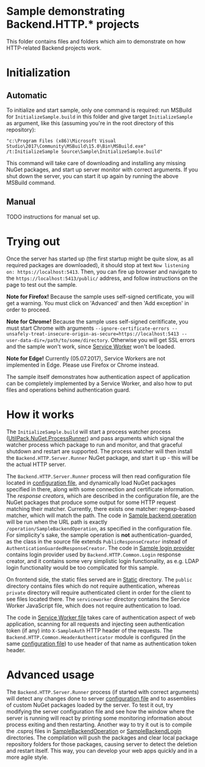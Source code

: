 # Sample demonstrating Backend.HTTP.* projects
This folder contains files and folders which aim to demonstrate on how HTTP-related Backend projects work.

# Initialization

## Automatic
To initialize and start sample, only one command is required: run MSBuild for `InitializeSample.build` in this folder and give target `InitializeSample` as argument, like this (assuming you're in the root directory of this repository):
```
"c:\Program Files (x86)\Microsoft Visual Studio\2017\Community\MSBuild\15.0\Bin\MSBuild.exe" /t:InitializeSample Source\Sample\InitializeSample.build"
```

This command will take care of downloading and installing any missing NuGet packages, and start up server monitor with correct arguments.
If you shut down the server, you can start it up again by running the above MSBuild command.

## Manual
TODO instructions for manual set up.

# Trying out
Once the server has started up (the first startup might be quite slow, as all required packages are downloaded), it should stop at text `Now listening on: https://localhost:5413`.
Then, you can fire up browser and navigate to the `https://localhost:5413/public/` address, and follow instructions on the page to test out the sample.

**Note for Firefox!** Because the sample uses self-signed certificate, you will get a warning. You must click on 'Advanced' and then 'Add exception' in order to proceed.

**Note for Chrome!** Because the sample uses self-signed ceritificate, you must start Chrome with arguments `--ignore-certificate-errors --unsafely-treat-insecure-origin-as-secure=https://localhost:5413 --user-data-dir=/path/to/some/directory`.
Otherwise you will get SSL errors and the sample won't work, since [Service Worker](https://developers.google.com/web/fundamentals/getting-started/primers/service-workers) won't be loaded.

**Note for Edge!** Currently (05.07.2017), Service Workers are not implemented in Edge. Please use Firefox or Chrome instead.

The sample itself demonstrates how authentication aspect of application can be completely implemented by a Service Worker, and also how to put files and operations behind authentication guard.

# How it works
The `InitializeSample.build` will start a process watcher process ([UtilPack.NuGet.ProcessRunner](https://github.com/CometaSolutions/UtilPack/tree/develop/Source/UtilPack.NuGet.ProcessRunner)) and pass arguments which signal the watcher process which package to run and monitor, and that graceful shutdown and restart are supported.
The process watcher will then install the `Backend.HTTP.Server.Runner` NuGet package, and start it up - this will be the actual HTTP server.

The `Backend.HTTP.Server.Runner` process will then read configuration file located in [configuration file](./Config/SampleServerConfig.json), and dynamically load NuGet packages specified in there, along with some connection and certificate information.
The _response creators_, which are described in the configuration file, are the NuGet packages that produce some output for some HTTP request matching their matcher.
Currently, there exists one matcher: regexp-based matcher, which will match the path.
The code in [Sample backend operation](./SampleBackendOperation/Operation.cs) will be run when the URL path is exactly `/operation/SampleBackendOperation`, as specified in the configuration file.
For simplicity's sake, the sample operation is **not** authentication-guarded, as the class in the source file extends `PublicResponseCreator` instead of `AuthenticationGuardedResponseCreator`.
The code in [Sample login provider](./SampleBackendLogin/LoginProvider.cs) contains login provider used by `Backend.HTTP.Common.Login` response creator, and it contains some very simplistic login functionality, as e.g. LDAP login functionality would be too complicated for this sample.

On frontend side, the static files served are in [Static](./Static) directory.
The `public` directory contains files which do not require authentication, whereas `private` directory will require authenticated client in order for the client to see files located there.
The `serviceworker` directory contains the Service Worker JavaScript file, which does not require authentication to load.

The code in [Service Worker file](./Static/serviceworker/sw.js) takes care of authentication aspect of web application, scanning for all requests and injecting seen authentication token (if any) into `X-SampleAuth` HTTP header of the requests.
The `Backend.HTTP.Common.HeaderAuthenticator` module is configured (in the same [configuration file](./Config/SampleServerConfig.json)) to use header of that name as authentication token header.

# Advanced usage
The `Backend.HTTP.Server.Runner` process (if started with correct arguments) will detect any changes done to server [configuration file](./Config/SampleServerConfig.json) and to assemblies of custom NuGet packages loaded by the server.
To test it out, try modifying the server configuration file and see how the window where the server is running will react by printing some monitoring information about process exiting and then restarting.
Another way to try it out is to compile the .csproj files in [SampleBackendOperation](./SampleBackendOperation) or [SampleBackendLogin](./SampleBackendLogin) directories.
The compilation will push the packages and clear local package repository folders for those packages, causing server to detect the deletion and restart itself.
This way, you can develop your web apps quickly and in a more agile style.
